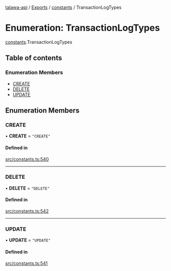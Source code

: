 [talawa-api](../README.md) / [Exports](../modules.md) / [constants](../modules/constants.md) / TransactionLogTypes

# Enumeration: TransactionLogTypes

[constants](../modules/constants.md).TransactionLogTypes

## Table of contents

### Enumeration Members

- [CREATE](constants.TransactionLogTypes.md#create)
- [DELETE](constants.TransactionLogTypes.md#delete)
- [UPDATE](constants.TransactionLogTypes.md#update)

## Enumeration Members

### CREATE

• **CREATE** = ``"CREATE"``

#### Defined in

[src/constants.ts:540](https://github.com/PalisadoesFoundation/talawa-api/blob/8707a9c/src/constants.ts#L540)

___

### DELETE

• **DELETE** = ``"DELETE"``

#### Defined in

[src/constants.ts:542](https://github.com/PalisadoesFoundation/talawa-api/blob/8707a9c/src/constants.ts#L542)

___

### UPDATE

• **UPDATE** = ``"UPDATE"``

#### Defined in

[src/constants.ts:541](https://github.com/PalisadoesFoundation/talawa-api/blob/8707a9c/src/constants.ts#L541)
